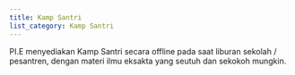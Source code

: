 ```yaml
---
title: Kamp Santri
list_category: Kamp Santri
---
```


PI.E menyediakan Kamp Santri secara offline pada saat liburan sekolah / pesantren, dengan materi ilmu eksakta yang seutuh dan sekokoh mungkin.